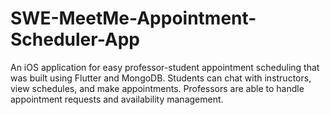 # SWE-MeetMe-Appointment-Scheduler-App
An iOS application for easy professor-student appointment scheduling that was built using Flutter and MongoDB. Students can chat with instructors, view schedules, and make appointments. Professors are able to handle appointment requests and availability management.
